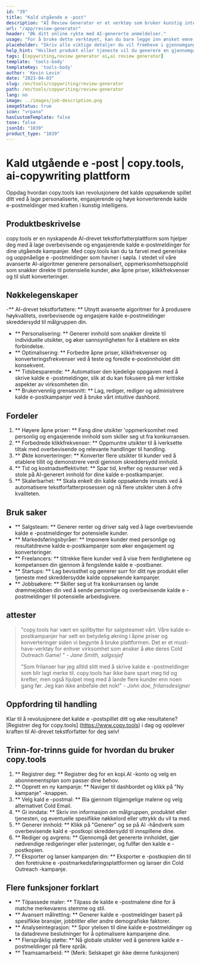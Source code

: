 ```yaml
---
id: "39"
title: "Kald utgående e -post"
description: "AI Review Generator er et verktøy som bruker kunstig intelligens for å lage autentiske og overbevisende anmeldelser for produkter eller tjenester.  Spar tid og krefter ved å generere realistiske, sammenhengende og engasjerende anmeldelser basert på et gitt emne eller nøkkelord for å forbedre din online tilstedeværelse og troverdighet."
url: "/app/review-generator"
header: "Øk ditt online rykte med AI-genererte anmeldelser."
usage: "For å bruke dette verktøyet, kan du bare legge inn ønsket emne, nøkkelord og nøkkelfunksjoner i produktet eller tjenesten.  AI-gjennomgangsgeneratoren vil da lage en godt strukturert, unik og overbevisende gjennomgang basert på dine innspill."
placeholder: "Skriv alle viktige detaljer du vil fremheve i gjennomgangen, for eksempel: \ n \ n Nøkkelpunkter: \ n \ n1.  Utmerket kundeservice \ n2.  Produkt av høy kvalitet \ n3.  Rask frakt \ n \ n Nøkkelord: Kundeservice, produktkvalitet, frakt \ n \ n"
help_hint: "Hvilket produkt eller tjeneste vil du generere en gjennomgang for?  Skriv inn noen nøkkelord relatert til emnet, og vi vil opprette en overbevisende gjennomgang basert på innspillene dine.  Det anbefales å liste opp nøkkelpunktene du vil trekke frem i gjennomgangen."
tags: [Copywriting,review generator ai,ai review generator]
template: 'tools-body'
templateKey: 'tools-body'
author: 'Kevin Levin'
date: "2023-04-03"
slug: /en/tools/copywriting/review-generator
path: /en/tools/copywriting/review-generator
lang: no
image: ../images/job-description.png
imageStatus: true
icon: "vrpano"
hasCustomTemplate: false
tone: false
jsonId: "1039"
product_type: "1039"
---
```

# Kald utgående e -post |  copy.tools, ai-copywriting plattform

Oppdag hvordan copy.tools kan revolusjonere det kalde oppsøkende spillet ditt ved å lage personaliserte, engasjerende og høye konverterende kalde e-postmeldinger med kraften i kunstig intelligens.

## Produktbeskrivelse

copy.tools er en nyskapende AI-drevet tekstforfatterplattform som hjelper deg med å lage overbevisende og engasjerende kalde e-postmeldinger for dine utgående kampanjer.  Med copy.tools kan du ta farvel med generiske og uoppnåelige e -postmeldinger som havner i søpla.  I stedet vil våre avanserte AI-algoritmer generere personalisert, oppmerksomhetsopphold som snakker direkte til potensielle kunder, øke åpne priser, klikkfrekvenser og til slutt konverteringer.

## Nøkkelegenskaper

-** AI-drevet tekstforfattere: ** Utnytt avanserte algoritmer for å produsere høykvalitets, overbevisende og engasjere kalde e-postmeldinger skreddersydd til målgruppen din.
 - ** Personalisering: ** Generer innhold som snakker direkte til individuelle utsikter, og øker sannsynligheten for å etablere en ekte forbindelse.
 - ** Optimalisering: ** Forbedre åpne priser, klikkfrekvenser og konverteringsfrekvenser ved å teste og foredle e-postinnholdet ditt konsekvent.
 - ** Tidsbesparende: ** Automatiser den kjedelige oppgaven med å skrive kalde e -postmeldinger, slik at du kan fokusere på mer kritiske aspekter av virksomheten din.
 - ** Brukervennlig grensesnitt: ** Lag, rediger, rediger og administrere kalde e-postkampanjer ved å bruke vårt intuitive dashbord.

## Fordeler

1. ** Høyere åpne priser: ** Fang dine utsikter 'oppmerksomhet med personlig og engasjerende innhold som skiller seg ut fra konkurransen.
 2. ** Forbedrede klikkfrekvenser: ** Oppmuntre utsikter til å iverksette tiltak med overbevisende og relevante handlinger til handling.
 3. ** Økte konverteringer: ** Konverter flere utsikter til kunder ved å etablere tillit og demonstrere verdi gjennom skreddersydd innhold.
 4. ** Tid og kostnadseffektivitet: ** Spar tid, krefter og ressurser ved å stole på AI-generert innhold for dine kalde e-postkampanjer.
 5. ** Skalerbarhet: ** Skala enkelt din kalde oppsøkende innsats ved å automatisere tekstforfatterprosessen og nå flere utsikter uten å ofre kvaliteten.

## Bruk saker

- ** Salgsteam: ** Generer renter og driver salg ved å lage overbevisende kalde e -postmeldinger for potensielle kunder.
 - ** Markedsføringsbyråer: ** Imponere kunder med personlige og resultatdrevne kalde e-postkampanjer som øker engasjement og konverteringer.
 - ** Freelancers: ** tiltrekke flere kunder ved å vise frem ferdighetene og kompetansen din gjennom å fengslende kalde e -postbaner.
 - ** Startups: ** Lag bevissthet og generer surr for ditt nye produkt eller tjeneste med skreddersydde kalde oppsøkende kampanjer.
 - ** Jobbsøkere: ** Skiller seg ut fra konkurransen og lande drømmejobben din ved å sende personlige og overbevisende kalde e -postmeldinger til potensielle arbeidsgivere.

## attester

> "copy.tools har vært en spillbytter for salgsteamet vårt. Våre kalde e-postkampanjer har sett en betydelig økning i åpne priser og konverteringer siden vi begynte å bruke plattformen. Det er et must-have-verktøy for enhver virksomhet som ønsker å øke deres  Cold Outreach Game! "  - _Jane Smith, salgssjef_
 >
 > "Som frilanser har jeg alltid slitt med å skrive kalde e -postmeldinger som blir lagt merke til. copy.tools har ikke bare spart meg tid og krefter, men også hjulpet meg med å lande flere kunder enn noen gang før. Jeg kan ikke anbefale det nok!"  - _John doe, frilansdesigner_

## Oppfordring til handling

Klar til å revolusjonere det kalde e -postspillet ditt og øke resultatene?  [Registrer deg for copy.tools] (https://www.copy.tools) i dag og opplever kraften til AI-drevet tekstforfatter for deg selv!

## Trinn-for-trinns guide for hvordan du bruker copy.tools

1. ** Registrer deg: ** Registrer deg for en kopi.AI -konto og velg en abonnementsplan som passer dine behov.
 2. ** Opprett en ny kampanje: ** Naviger til dashbordet og klikk på "Ny kampanje" -knappen.
 3. ** Velg kald e -postmal: ** Bla gjennom tilgjengelige malene og velg alternativet Cold Email.
 4. ** Gi inndata: ** Skriv inn informasjon om målgruppen, produktet eller tjenesten, og eventuelle spesifikke nøkkelord eller uttrykk du vil ta med.
 5. ** Generer innhold: ** Klikk på "Generer" og se på AI -håndverk som overbevisende kald e -postkopi skreddersydd til innspillene dine.
 6. ** Rediger og avgrens: ** Gjennomgå det genererte innholdet, gjør nødvendige redigeringer eller justeringer, og fullfør den kalde e -postkopien.
 7. ** Eksporter og lanser kampanjen din: ** Eksporter e -postkopien din til den foretrukne e -postmarkedsføringsplattformen og lanser din Cold Outreach -kampanje.

## Flere funksjoner forklart

- ** Tilpassede maler: ** Tilpass de kalde e -postmalene dine for å matche merkevarens stemme og stil.
 - ** Avansert målretting: ** Generer kalde e -postmeldinger basert på spesifikke bransjer, jobbtitler eller andre demografiske faktorer.
 - ** Analyseintegrasjon: ** Spor ytelsen til dine kalde e-postmeldinger og ta datadrevne beslutninger for å optimalisere kampanjene dine.
 - ** Flerspråklig støtte: ** Nå globale utsikter ved å generere kalde e -postmeldinger på flere språk.
 - ** Teamsamarbeid: ** (Merk: Selskapet gir ikke denne funksjonen)
